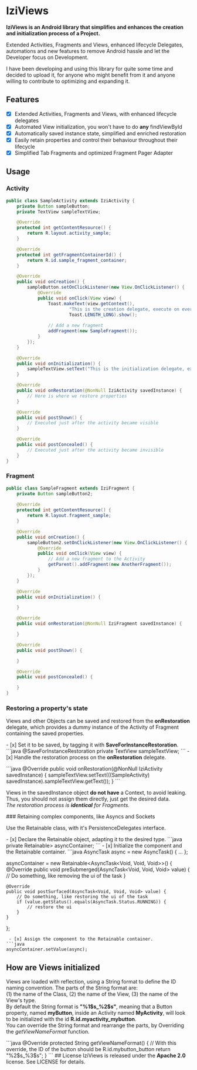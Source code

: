 # IziViews
<p><strong>IziViews is an Android library that simplifies and enhances the creation and initialization process of a Project.</strong></p>
<p>Extended Activities, Fragments and Views, enhanced lifecycle Delegates, automations and new features to remove Android hassle and let the Developer focus on Development.</p>
<p>I have been developing and using this library for quite some time and decided to upload it, for anyone who might benefit from it and anyone willing to contribute to optimizing and expanding it.</p>

## Features
 - [x] Extended Activities, Fragments and Views, with enhanced lifecycle delegates
 - [x] Automated View initialization, you won't have to do <strong>any</strong> findViewById
 - [x] Automatically saved instance state, simplified and enriched restoration
 - [x] Easily retain properties and control their behaviour throughout their lifecycle
 - [x] Simplified Tab Fragments and optimized Fragment Pager Adapter

## Usage
### Activity
```java
public class SampleActivity extends IziActivity {
    private Button sampleButton;
    private TextView sampleTextView;

    @Override
    protected int getContentResource() {
        return R.layout.activity_sample;
    }

    @Override
    protected int getFragmentContainerId() {
        return R.id.sample_fragment_container;
    }

    @Override
    public void onCreation() {
        sampleButton.setOnClickListener(new View.OnClickListener() {
            @Override
            public void onClick(View view) {
                Toast.makeText(view.getContext(),
                        "This is the creation delegate, execute on every configuration change",
                        Toast.LENGTH_LONG).show();
                
                // Add a new fragment
                addFragment(new SampleFragment());
            }
        });
    }

    @Override
    public void onInitialization() {
        sampleTextView.setText("This is the initialization delegate, executed only once.");
    }

    @Override
    public void onRestoration(@NonNull IziActivity savedInstance) {
        // Here is where we restore properties
    }

    @Override
    public void postShown() {
        // Executed just after the activity became visible
    }

    @Override
    public void postConcealed() {
        // Executed just after the activity became invisible
    }
}
```
### Fragment
```java
public class SampleFragment extends IziFragment {
    private Button sampleButton2;
    
    @Override
    protected int getContentResource() {
        return R.layout.fragment_sample;
    }

    @Override
    public void onCreation() {
        sampleButton2.setOnClickListener(new View.OnClickListener() {
            @Override
            public void onClick(View view) {
                // Add a new fragment to the Activity
                getParent().addFragment(new AnotherFragment());
            }
        });
    }

    @Override
    public void onInitialization() {

    }

    @Override
    public void onRestoration(@NonNull IziFragment savedInstance) {

    }

    @Override
    public void postShown() {

    }

    @Override
    public void postConcealed() {

    }
}
```
### Restoring a property's state
<p>Views and other Objects can be saved and restored from the <strong>onRestoration</strong> delegate, which provides a dummy instance of the Activity of Fragment containing the saved properties.</p>
 - [x] Set it to be saved, by tagging it with <strong>SaveForInstanceRestoration</strong>.
```java
@SaveForInstanceRestoration
private TextView sampleTextView;
```
 - [x] Handle the restoration process on the <strong>onRestoration</strong> delegate.</p>
```java
@Override
public void onRestoration(@NonNull IziActivity savedInstance) {
    sampleTextView.setText(((SampleActivity) savedInstance).sampleTextView.getText());
}
```
<p>Views in the savedInstance object <strong>do not have</strong> a Context, to avoid leaking. Thus, you should not assign them directly, just get the desired data.<br/>
<i>The restoration process is <b>identical</b> for Fragments.</i></p>
### Retaining complex components, like Asyncs and Sockets
<p>Use the Retainable class, with it's PersistenceDelegates interface.</p>
 - [x] Declare the Retainable object, adapting it to the desired type.
```java
private Retainable<AsyncTask<Void, Void, Void>> asyncContainer;
```
 - [x] Initialize the component and the Retainable container.
```java
AsyncTask<Void, Void, Void> async = new AsyncTask<Void, Void, Void>() { ... };

asyncContainer = new Retainable<AsyncTask<Void, Void, Void>>() {
    @Override
    public void preSubmerged(AsyncTask<Void, Void, Void> value) {
        // Do something, like removing the ui of the task
    }

    @Override
    public void postSurfaced(AsyncTask<Void, Void, Void> value) {
        // Do something, like restoring the ui of the task
        if (value.getStatus().equals(AsyncTask.Status.RUNNING)) {
            // restore the ui
        }
    }
};
```
 - [x] Assign the component to the Retainable container.
```java
asyncContainer.setValue(async);
```
## How are Views initialized
<p>Views are loaded with reflection, using a String format to define the ID naming convention. The parts of the String format are:<br/>
(1) the name of the Class, (2) the name of the View, (3) the name of the View's type.<br/>
By default the String format is <strong>"%1$s_%2$s"</strong>, meaning that a Button property, named <strong>myButton</strong>, inside an Activity named <strong>MyActivity</strong>, will look to be initialized with the id <strong>R.id.myactivity_mybutton</strong>.<br/>
You can override the String format and rearrange the parts, by Overriding the <i>getViewNameFormat</i> function.</p>
```java
@Override
protected String getViewNameFormat() {
    // With this override, the ID of the button should be R.id.mybutton_button
    return "%2$s_%3$s";
}
```
## License
IziViews is released under the <b>Apache 2.0</b> license. See LICENSE for details.
